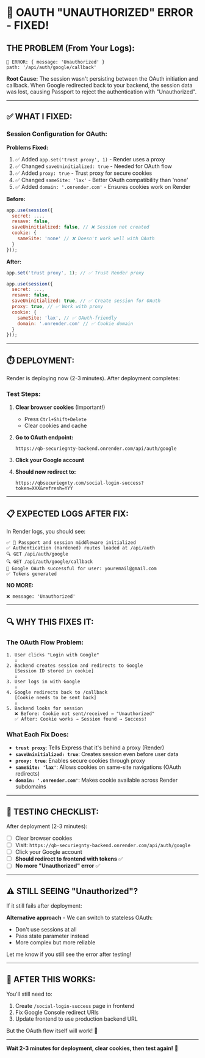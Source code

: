 # 🎯 OAUTH "UNAUTHORIZED" ERROR - FIXED!

## **THE PROBLEM (From Your Logs):**

```
🚨 ERROR: { message: 'Unauthorized' }
path: '/api/auth/google/callback'
```

**Root Cause:** The session wasn't persisting between the OAuth initiation and callback. When Google redirected back to your backend, the session data was lost, causing Passport to reject the authentication with "Unauthorized".

---

## **✅ WHAT I FIXED:**

### **Session Configuration for OAuth:**

**Problems Fixed:**
1. ✅ Added `app.set('trust proxy', 1)` - Render uses a proxy
2. ✅ Changed `saveUninitialized: true` - Needed for OAuth flow
3. ✅ Added `proxy: true` - Trust proxy for secure cookies
4. ✅ Changed `sameSite: 'lax'` - Better OAuth compatibility than 'none'
5. ✅ Added `domain: '.onrender.com'` - Ensures cookies work on Render

**Before:**
```javascript
app.use(session({
  secret: ...,
  resave: false,
  saveUninitialized: false, // ❌ Session not created
  cookie: {
    sameSite: 'none' // ❌ Doesn't work well with OAuth
  }
}));
```

**After:**
```javascript
app.set('trust proxy', 1); // ✅ Trust Render proxy

app.use(session({
  secret: ...,
  resave: false,
  saveUninitialized: true, // ✅ Create session for OAuth
  proxy: true, // ✅ Work with proxy
  cookie: {
    sameSite: 'lax', // ✅ OAuth-friendly
    domain: '.onrender.com' // ✅ Cookie domain
  }
}));
```

---

## **⏱️ DEPLOYMENT:**

Render is deploying now (2-3 minutes). After deployment completes:

### **Test Steps:**

1. **Clear browser cookies** (Important!)
   - Press `Ctrl+Shift+Delete`
   - Clear cookies and cache
   
2. **Go to OAuth endpoint:**
   ```
   https://qb-securiegnty-backend.onrender.com/api/auth/google
   ```

3. **Click your Google account**

4. **Should now redirect to:**
   ```
   https://qbsecuriegnty.com/social-login-success?token=XXX&refresh=YYY
   ```

---

## **📋 EXPECTED LOGS AFTER FIX:**

In Render logs, you should see:
```
✅ 🔐 Passport and session middleware initialized
✅ Authentication (Hardened) routes loaded at /api/auth
🔍 GET /api/auth/google
🔍 GET /api/auth/google/callback
🎉 Google OAuth successful for user: youremail@gmail.com
✅ Tokens generated
```

**NO MORE:**
```
❌ message: 'Unauthorized'
```

---

## **🔍 WHY THIS FIXES IT:**

### **The OAuth Flow Problem:**

```
1. User clicks "Login with Google"
   ↓
2. Backend creates session and redirects to Google
   [Session ID stored in cookie]
   ↓
3. User logs in with Google
   ↓
4. Google redirects back to /callback
   [Cookie needs to be sent back]
   ↓
5. Backend looks for session
   ❌ Before: Cookie not sent/received → "Unauthorized"
   ✅ After: Cookie works → Session found → Success!
```

### **What Each Fix Does:**

- **`trust proxy`**: Tells Express that it's behind a proxy (Render)
- **`saveUninitialized: true`**: Creates session even before user data
- **`proxy: true`**: Enables secure cookies through proxy
- **`sameSite: 'lax'`**: Allows cookies on same-site navigations (OAuth redirects)
- **`domain: '.onrender.com'`**: Makes cookie available across Render subdomains

---

## **🎯 TESTING CHECKLIST:**

After deployment (2-3 minutes):

- [ ] Clear browser cookies
- [ ] Visit: `https://qb-securiegnty-backend.onrender.com/api/auth/google`
- [ ] Click your Google account
- [ ] **Should redirect to frontend with tokens** ✅
- [ ] **No more "Unauthorized" error** ✅

---

## **⚠️ STILL SEEING "Unauthorized"?**

If it still fails after deployment:

**Alternative approach** - We can switch to stateless OAuth:
- Don't use sessions at all
- Pass state parameter instead
- More complex but more reliable

Let me know if you still see the error after testing!

---

## **📱 AFTER THIS WORKS:**

You'll still need to:
1. Create `/social-login-success` page in frontend
2. Fix Google Console redirect URIs
3. Update frontend to use production backend URL

But the OAuth flow itself will work! 🚀

---

**Wait 2-3 minutes for deployment, clear cookies, then test again!** 🎉
